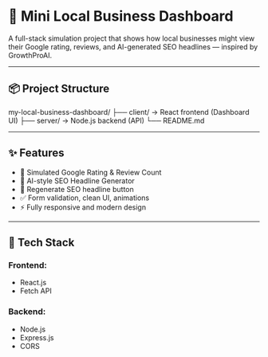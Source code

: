 # 🏪 Mini Local Business Dashboard

A full-stack simulation project that shows how local businesses might view their Google rating, reviews, and AI-generated SEO headlines — inspired by GrowthProAI.

---

## 📦 Project Structure

my-local-business-dashboard/
├── client/ → React frontend (Dashboard UI)
├── server/ → Node.js backend (API)
└── README.md

---

## ✨ Features

- 🌟 Simulated Google Rating & Review Count
- 🧠 AI-style SEO Headline Generator
- 🔁 Regenerate SEO headline button
- ✅ Form validation, clean UI, animations
- ⚡ Fully responsive and modern design

---

## 🚀 Tech Stack

### Frontend:
- React.js
- Fetch API

### Backend:
- Node.js
- Express.js
- CORS
